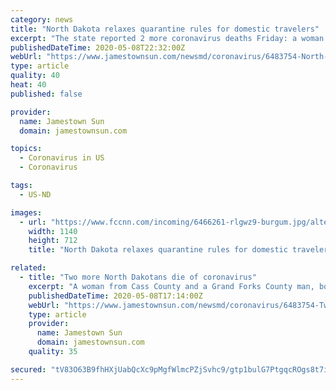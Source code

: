 ```yaml
---
category: news
title: "North Dakota relaxes quarantine rules for domestic travelers"
excerpt: "The state reported 2 more coronavirus deaths Friday: a woman from Cass County and a Grand Forks County man, both of whom had underlying conditions."
publishedDateTime: 2020-05-08T22:32:00Z
webUrl: "https://www.jamestownsun.com/newsmd/coronavirus/6483754-North-Dakota-relaxes-quarantine-rules-for-domestic-travelers"
type: article
quality: 40
heat: 40
published: false

provider:
  name: Jamestown Sun
  domain: jamestownsun.com

topics:
  - Coronavirus in US
  - Coronavirus

tags:
  - US-ND

images:
  - url: "https://www.fccnn.com/incoming/6466261-rlgwz9-burgum.jpg/alternates/BASE_LANDSCAPE/burgum.jpg"
    width: 1140
    height: 712
    title: "North Dakota relaxes quarantine rules for domestic travelers"

related:
  - title: "Two more North Dakotans die of coronavirus"
    excerpt: "A woman from Cass County and a Grand Forks County man, both of whom had underlying conditions, died after tests confirmed they had the virus."
    publishedDateTime: 2020-05-08T17:14:00Z
    webUrl: "https://www.jamestownsun.com/newsmd/coronavirus/6483754-Two-more-North-Dakotans-die-of-coronavirus"
    type: article
    provider:
      name: Jamestown Sun
      domain: jamestownsun.com
    quality: 35

secured: "tV83O63B9fhHXjUabQcXc9pMgfWlmcPZjSvhc9/gtp1bulG7PtgqcROgs8t7i7+z4ekpJvXAIjYvgtW/bL7k2au7avBSoTLcX7g7ueeHqx2JIuS1s6Es+UCRCmjToLhe3oAONeeQxppMST6jJJlPmOPBs+R7KF9EkqPeuGSwqGKCvoio2gKBJx7cdUEIiu/rsCvF9Gf3A4YYkB7WsRW1Vd96qn7mrO/6OU+PzlKIWBOs1D71aKjgFMc/KnlFgoBqBcwT7epStUSzYPCPou/9FY5aVt+wn5oO8cNOTJrpjgnYOy7aMi2/5gGN69+YkrYjLyU0Stf4pq+dbQu4jLAr+brYktWaNoOYeKGHyi6AkVIbUToxEY+eYRZxWTN9p6jEhtzmKCR5TdGo34nFTHtxa/ma0+SIQZIR2h2JDYmT20IJ8zuOVqZKb253LmoKb7WKvg7BFJd8nEd8uQj94/87Ymm/492BBQ3cSC40Yw7/9So=;T0gIEKDNTj0szV6TvLRFfg=="
---
```


